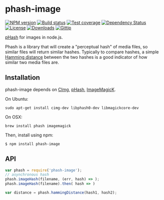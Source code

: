 # phash-image

[![NPM version][npm-image]][npm-url]
[![Build status][travis-image]][travis-url]
[![Test coverage][coveralls-image]][coveralls-url]
[![Dependency Status][david-image]][david-url]
[![License][license-image]][license-url]
[![Downloads][downloads-image]][downloads-url]
[![Gittip][gittip-image]][gittip-url]

  [pHash](http://www.phash.org/) for images in node.js.

  Phash is a library that will create a "perceptual hash" of media files, so similar files will return similar hashes. Typically to compare hashes,
  a simple [Hamming distance](http://en.wikipedia.org/wiki/Hamming_distance) between the two hashes is a good indicator of how similar two
  media files are.

## Installation

phash-image depends on [CImg](http://cimg.sourceforge.net/), [pHash](http://www.phash.org/), [ImageMagicK](http://www.imagemagick.org/).

On Ubuntu:

    sudo apt-get install cimg-dev libphash0-dev libmagickcore-dev

On OSX:

    brew install phash imagemagick

Then, install using npm:

    $ npm install phash-image

## API

```js
var phash = require('phash-image');
// asynchronous hash
phash.imageHash(filename, (err, hash) => );
phash.imageHash(filename).then( hash => )

var distance = phash.hammingDistance(hash1, hash2);
```

[npm-image]: https://img.shields.io/npm/v/phash-image.svg?style=flat-square
[npm-url]: https://npmjs.org/package/phash-image
[github-tag]: http://img.shields.io/github/tag/mgmtio/phash-image.svg?style=flat-square
[github-url]: https://github.com/mgmtio/phash-image/tags
[travis-image]: https://img.shields.io/travis/mgmtio/phash-image.svg?style=flat-square
[travis-url]: https://travis-ci.org/mgmtio/phash-image
[coveralls-image]: https://img.shields.io/coveralls/mgmtio/phash-image.svg?style=flat-square
[coveralls-url]: https://coveralls.io/r/mgmtio/phash-image
[david-image]: http://img.shields.io/david/mgmtio/phash-image.svg?style=flat-square
[david-url]: https://david-dm.org/mgmtio/phash-image
[license-image]: http://img.shields.io/npm/l/phash-image.svg?style=flat-square
[license-url]: LICENSE
[downloads-image]: http://img.shields.io/npm/dm/phash-image.svg?style=flat-square
[downloads-url]: https://npmjs.org/package/phash-image
[gittip-image]: https://img.shields.io/gratipay/jonathanong.svg?style=flat-square
[gittip-url]: https://gratipay.com/jonathanong/
